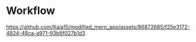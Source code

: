 # Workflow


https://github.com/Kaia15/modified_mern_app/assets/86872685/f25e3172-4824-48ca-a971-93b6f027b1d3

